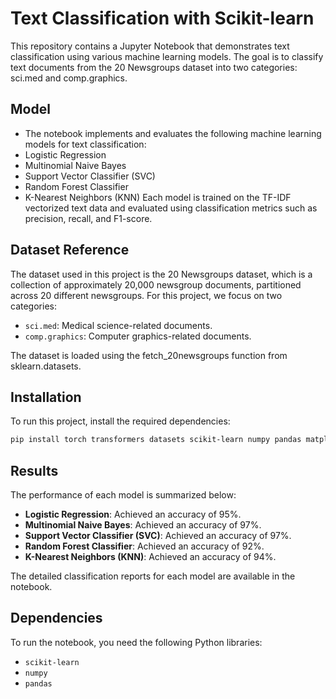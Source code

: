 # Text Classification with Scikit-learn
This repository contains a Jupyter Notebook that demonstrates text classification using various machine learning models. The goal is to classify text documents from the 20 Newsgroups dataset into two categories: sci.med and comp.graphics.

## Model
- The notebook implements and evaluates the following machine learning models for text classification:
- Logistic Regression
- Multinomial Naive Bayes
- Support Vector Classifier (SVC)
- Random Forest Classifier
- K-Nearest Neighbors (KNN)
Each model is trained on the TF-IDF vectorized text data and evaluated using classification metrics such as precision, recall, and F1-score.


## Dataset Reference
The dataset used in this project is the 20 Newsgroups dataset, which is a collection of approximately 20,000 newsgroup documents, partitioned across 20 different newsgroups. For this project, we focus on two categories:
- `sci.med`: Medical science-related documents.
- `comp.graphics`: Computer graphics-related documents.

The dataset is loaded using the fetch_20newsgroups function from sklearn.datasets.

## Installation
To run this project, install the required dependencies:
```bash
pip install torch transformers datasets scikit-learn numpy pandas matplotlib
```

## Results
The performance of each model is summarized below:

- __Logistic Regression__: Achieved an accuracy of 95%.
- __Multinomial Naive Bayes__: Achieved an accuracy of 97%.
- __Support Vector Classifier (SVC)__: Achieved an accuracy of 97%.
- __Random Forest Classifier__: Achieved an accuracy of 92%.
- __K-Nearest Neighbors (KNN)__: Achieved an accuracy of 94%.

The detailed classification reports for each model are available in the notebook.

## Dependencies
To run the notebook, you need the following Python libraries:

- `scikit-learn`
- `numpy`
- `pandas`